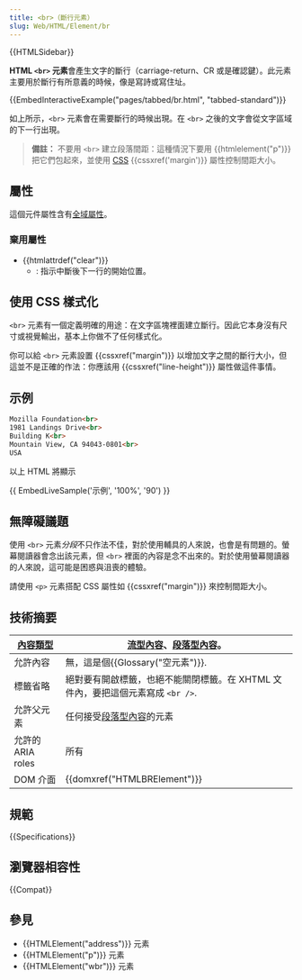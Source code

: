 ```yaml
---
title: <br>（斷行元素）
slug: Web/HTML/Element/br
---
```


{{HTMLSidebar}}

**HTML `<br>` 元素**會產生文字的斷行（carriage-return、CR 或是確認鍵）。此元素主要用於斷行有所意義的時候，像是寫詩或寫住址。

{{EmbedInteractiveExample("pages/tabbed/br.html", "tabbed-standard")}}

如上所示，`<br>` 元素會在需要斷行的時候出現。在 `<br>` 之後的文字會從文字區域的下一行出現。

> **備註：** 不要用 `<br>` 建立段落間距：這種情況下要用 {{htmlelement("p")}} 把它們包起來，並使用 [CSS](/zh-TW/docs/CSS) {{cssxref('margin')}} 屬性控制間距大小。

## 屬性

這個元件屬性含有[全域屬性](/zh-TW/docs/HTML/Global_attributes)。

### 棄用屬性

- {{htmlattrdef("clear")}}
  - : 指示中斷後下一行的開始位置。

## 使用 CSS 樣式化

`<br>` 元素有一個定義明確的用途：在文字區塊裡面建立斷行。因此它本身沒有尺寸或視覺輸出，基本上你做不了任何樣式化。

你可以給 `<br>` 元素設置 {{cssxref("margin")}} 以增加文字之間的斷行大小，但這並不是正確的作法：你應該用 {{cssxref("line-height")}} 屬性做這件事情。

## 示例

```html
Mozilla Foundation<br>
1981 Landings Drive<br>
Building K<br>
Mountain View, CA 94043-0801<br>
USA
```

以上 HTML 將顯示

{{ EmbedLiveSample('示例', '100%', '90') }}

## 無障礙議題

使用 `<br>` 元素*分段*不只作法不佳，對於使用輔具的人來說，也會是有問題的。螢幕閱讀器會念出該元素，但 `<br>` 裡面的內容是念不出來的。對於使用螢幕閱讀器的人來說，這可能是困惑與沮喪的體驗。

請使用 `<p>` 元素搭配 CSS 屬性如 {{cssxref("margin")}} 來控制間距大小。

## 技術摘要

| [內容類型](/zh-TW/docs/HTML/Content_categories) | [流型內容](/zh-TW/docs/HTML/Content_categories#Flow_content)、[段落型內容](/zh-TW/docs/HTML/Content_categories#Phrasing_content)。 |
| ----------------------------------------------- | ---------------------------------------------------------------------------------------------------------------------------------- |
| 允許內容                                        | 無，這是個{{Glossary("空元素")}}.                                                                                        |
| 標籤省略                                        | 絕對要有開啟標籤，也絕不能關閉標籤。在 XHTML 文件內，要把這個元素寫成 `<br />`.                                                    |
| 允許父元素                                      | 任何接受[段落型內容](/zh-TW/docs/HTML/Content_categories#Phrasing_content)的元素                                                   |
| 允許的 ARIA roles                               | 所有                                                                                                                               |
| DOM 介面                                        | {{domxref("HTMLBRElement")}}                                                                                               |

## 規範

{{Specifications}}

## 瀏覽器相容性

{{Compat}}

## 參見

- {{HTMLElement("address")}} 元素
- {{HTMLElement("p")}} 元素
- {{HTMLElement("wbr")}} 元素
